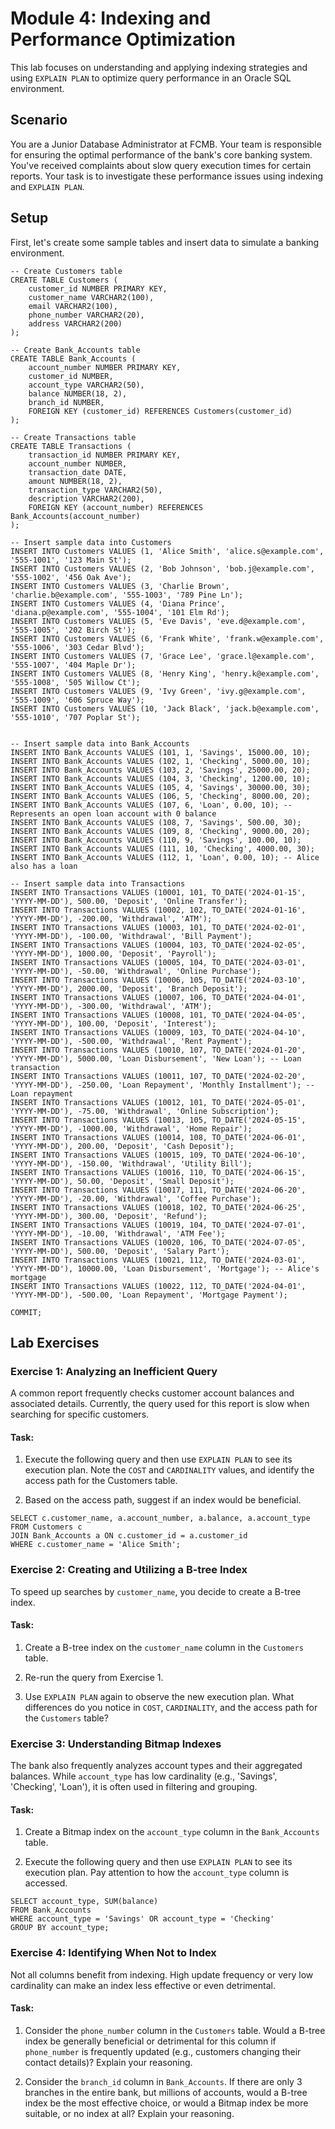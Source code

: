 # Module 4: Indexing and Performance Optimization

This lab focuses on understanding and applying indexing strategies and using `EXPLAIN PLAN` to optimize query performance in an Oracle SQL environment.

## Scenario

You are a Junior Database Administrator at FCMB. Your team is responsible for ensuring the optimal performance of the bank's core banking system. You've received complaints about slow query execution times for certain reports. Your task is to investigate these performance issues using indexing and `EXPLAIN PLAN`.

## Setup

First, let's create some sample tables and insert data to simulate a banking environment.

```
-- Create Customers table
CREATE TABLE Customers (
    customer_id NUMBER PRIMARY KEY,
    customer_name VARCHAR2(100),
    email VARCHAR2(100),
    phone_number VARCHAR2(20),
    address VARCHAR2(200)
);

-- Create Bank_Accounts table
CREATE TABLE Bank_Accounts (
    account_number NUMBER PRIMARY KEY,
    customer_id NUMBER,
    account_type VARCHAR2(50),
    balance NUMBER(18, 2),
    branch_id NUMBER,
    FOREIGN KEY (customer_id) REFERENCES Customers(customer_id)
);

-- Create Transactions table
CREATE TABLE Transactions (
    transaction_id NUMBER PRIMARY KEY,
    account_number NUMBER,
    transaction_date DATE,
    amount NUMBER(18, 2),
    transaction_type VARCHAR2(50),
    description VARCHAR2(200),
    FOREIGN KEY (account_number) REFERENCES Bank_Accounts(account_number)
);

-- Insert sample data into Customers
INSERT INTO Customers VALUES (1, 'Alice Smith', 'alice.s@example.com', '555-1001', '123 Main St');
INSERT INTO Customers VALUES (2, 'Bob Johnson', 'bob.j@example.com', '555-1002', '456 Oak Ave');
INSERT INTO Customers VALUES (3, 'Charlie Brown', 'charlie.b@example.com', '555-1003', '789 Pine Ln');
INSERT INTO Customers VALUES (4, 'Diana Prince', 'diana.p@example.com', '555-1004', '101 Elm Rd');
INSERT INTO Customers VALUES (5, 'Eve Davis', 'eve.d@example.com', '555-1005', '202 Birch St');
INSERT INTO Customers VALUES (6, 'Frank White', 'frank.w@example.com', '555-1006', '303 Cedar Blvd');
INSERT INTO Customers VALUES (7, 'Grace Lee', 'grace.l@example.com', '555-1007', '404 Maple Dr');
INSERT INTO Customers VALUES (8, 'Henry King', 'henry.k@example.com', '555-1008', '505 Willow Ct');
INSERT INTO Customers VALUES (9, 'Ivy Green', 'ivy.g@example.com', '555-1009', '606 Spruce Way');
INSERT INTO Customers VALUES (10, 'Jack Black', 'jack.b@example.com', '555-1010', '707 Poplar St');


-- Insert sample data into Bank_Accounts
INSERT INTO Bank_Accounts VALUES (101, 1, 'Savings', 15000.00, 10);
INSERT INTO Bank_Accounts VALUES (102, 1, 'Checking', 5000.00, 10);
INSERT INTO Bank_Accounts VALUES (103, 2, 'Savings', 25000.00, 20);
INSERT INTO Bank_Accounts VALUES (104, 3, 'Checking', 1200.00, 10);
INSERT INTO Bank_Accounts VALUES (105, 4, 'Savings', 30000.00, 30);
INSERT INTO Bank_Accounts VALUES (106, 5, 'Checking', 8000.00, 20);
INSERT INTO Bank_Accounts VALUES (107, 6, 'Loan', 0.00, 10); -- Represents an open loan account with 0 balance
INSERT INTO Bank_Accounts VALUES (108, 7, 'Savings', 500.00, 30);
INSERT INTO Bank_Accounts VALUES (109, 8, 'Checking', 9000.00, 20);
INSERT INTO Bank_Accounts VALUES (110, 9, 'Savings', 100.00, 10);
INSERT INTO Bank_Accounts VALUES (111, 10, 'Checking', 4000.00, 30);
INSERT INTO Bank_Accounts VALUES (112, 1, 'Loan', 0.00, 10); -- Alice also has a loan

-- Insert sample data into Transactions
INSERT INTO Transactions VALUES (10001, 101, TO_DATE('2024-01-15', 'YYYY-MM-DD'), 500.00, 'Deposit', 'Online Transfer');
INSERT INTO Transactions VALUES (10002, 102, TO_DATE('2024-01-16', 'YYYY-MM-DD'), -200.00, 'Withdrawal', 'ATM');
INSERT INTO Transactions VALUES (10003, 101, TO_DATE('2024-02-01', 'YYYY-MM-DD'), -100.00, 'Withdrawal', 'Bill Payment');
INSERT INTO Transactions VALUES (10004, 103, TO_DATE('2024-02-05', 'YYYY-MM-DD'), 1000.00, 'Deposit', 'Payroll');
INSERT INTO Transactions VALUES (10005, 104, TO_DATE('2024-03-01', 'YYYY-MM-DD'), -50.00, 'Withdrawal', 'Online Purchase');
INSERT INTO Transactions VALUES (10006, 105, TO_DATE('2024-03-10', 'YYYY-MM-DD'), 2000.00, 'Deposit', 'Branch Deposit');
INSERT INTO Transactions VALUES (10007, 106, TO_DATE('2024-04-01', 'YYYY-MM-DD'), -300.00, 'Withdrawal', 'ATM');
INSERT INTO Transactions VALUES (10008, 101, TO_DATE('2024-04-05', 'YYYY-MM-DD'), 100.00, 'Deposit', 'Interest');
INSERT INTO Transactions VALUES (10009, 103, TO_DATE('2024-04-10', 'YYYY-MM-DD'), -500.00, 'Withdrawal', 'Rent Payment');
INSERT INTO Transactions VALUES (10010, 107, TO_DATE('2024-01-20', 'YYYY-MM-DD'), 5000.00, 'Loan Disbursement', 'New Loan'); -- Loan transaction
INSERT INTO Transactions VALUES (10011, 107, TO_DATE('2024-02-20', 'YYYY-MM-DD'), -250.00, 'Loan Repayment', 'Monthly Installment'); -- Loan repayment
INSERT INTO Transactions VALUES (10012, 101, TO_DATE('2024-05-01', 'YYYY-MM-DD'), -75.00, 'Withdrawal', 'Online Subscription');
INSERT INTO Transactions VALUES (10013, 105, TO_DATE('2024-05-15', 'YYYY-MM-DD'), -1000.00, 'Withdrawal', 'Home Repair');
INSERT INTO Transactions VALUES (10014, 108, TO_DATE('2024-06-01', 'YYYY-MM-DD'), 200.00, 'Deposit', 'Cash Deposit');
INSERT INTO Transactions VALUES (10015, 109, TO_DATE('2024-06-10', 'YYYY-MM-DD'), -150.00, 'Withdrawal', 'Utility Bill');
INSERT INTO Transactions VALUES (10016, 110, TO_DATE('2024-06-15', 'YYYY-MM-DD'), 50.00, 'Deposit', 'Small Deposit');
INSERT INTO Transactions VALUES (10017, 111, TO_DATE('2024-06-20', 'YYYY-MM-DD'), -20.00, 'Withdrawal', 'Coffee Purchase');
INSERT INTO Transactions VALUES (10018, 102, TO_DATE('2024-06-25', 'YYYY-MM-DD'), 300.00, 'Deposit', 'Refund');
INSERT INTO Transactions VALUES (10019, 104, TO_DATE('2024-07-01', 'YYYY-MM-DD'), -10.00, 'Withdrawal', 'ATM Fee');
INSERT INTO Transactions VALUES (10020, 106, TO_DATE('2024-07-05', 'YYYY-MM-DD'), 500.00, 'Deposit', 'Salary Part');
INSERT INTO Transactions VALUES (10021, 112, TO_DATE('2024-03-01', 'YYYY-MM-DD'), 10000.00, 'Loan Disbursement', 'Mortgage'); -- Alice's mortgage
INSERT INTO Transactions VALUES (10022, 112, TO_DATE('2024-04-01', 'YYYY-MM-DD'), -500.00, 'Loan Repayment', 'Mortgage Payment');

COMMIT;
```

## Lab Exercises

### Exercise 1: Analyzing an Inefficient Query

A common report frequently checks customer account balances and associated details. Currently, the query used for this report is slow when searching for specific customers.

#### Task:

1. Execute the following query and then use `EXPLAIN PLAN` to see its execution plan. Note the `COST` and `CARDINALITY` values, and identify the access path for the Customers table.

2. Based on the access path, suggest if an index would be beneficial.

```
SELECT c.customer_name, a.account_number, a.balance, a.account_type
FROM Customers c
JOIN Bank_Accounts a ON c.customer_id = a.customer_id
WHERE c.customer_name = 'Alice Smith';
```

### Exercise 2: Creating and Utilizing a B-tree Index

To speed up searches by `customer_name`, you decide to create a B-tree index.

#### Task:

1. Create a B-tree index on the `customer_name` column in the `Customers` table.

2. Re-run the query from Exercise 1.

3. Use `EXPLAIN PLAN` again to observe the new execution plan. What differences do you notice in `COST`, `CARDINALITY`, and the access path for the `Customers` table?

### Exercise 3: Understanding Bitmap Indexes

The bank also frequently analyzes account types and their aggregated balances. While `account_type` has low cardinality (e.g., 'Savings', 'Checking', 'Loan'), it is often used in filtering and grouping.

#### Task:

1. Create a Bitmap index on the `account_type` column in the `Bank_Accounts` table.

2. Execute the following query and then use `EXPLAIN PLAN` to see its execution plan. Pay attention to how the `account_type` column is accessed.

```
SELECT account_type, SUM(balance)
FROM Bank_Accounts
WHERE account_type = 'Savings' OR account_type = 'Checking'
GROUP BY account_type;
```

### Exercise 4: Identifying When Not to Index

Not all columns benefit from indexing. High update frequency or very low cardinality can make an index less effective or even detrimental.

#### Task:

1. Consider the `phone_number` column in the `Customers` table. Would a B-tree index be generally beneficial or detrimental for this column if `phone_number` is frequently updated (e.g., customers changing their contact details)? Explain your reasoning.

2. Consider the `branch_id` column in `Bank_Accounts`. If there are only 3 branches in the entire bank, but millions of accounts, would a B-tree index be the most effective choice, or would a Bitmap index be more suitable, or no index at all? Explain your reasoning.

